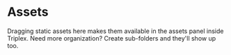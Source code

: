 # Assets

Dragging static assets here makes them available in the assets panel inside Triplex. Need more organization? Create sub-folders and they'll show up too.
